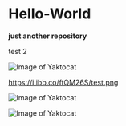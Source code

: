 # Hello-World
**just another repository**

test 2

![Image of Yaktocat](https://i.ibb.co/ftQM26S/test.png)


https://i.ibb.co/ftQM26S/test.png

![Image of Yaktocat](https://octodex.github.com/images/yaktocat.png)



![Image of Yaktocat](https://ibb.co/HYX7Vw2)


